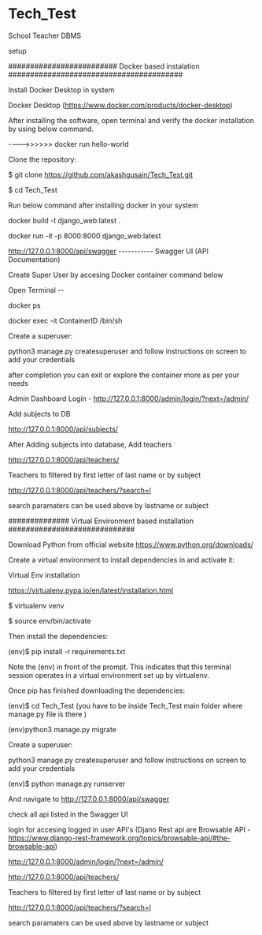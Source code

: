 # Tech_Test
School Teacher DBMS

setup

######################### Docker based instalation ########################################

Install Docker Desktop in system

 Docker Desktop (https://www.docker.com/products/docker-desktop)
 
 After installing the software, open terminal and verify the docker installation by using below command.

---->>>>>> docker run hello-world

Clone the repository:

$ git clone https://github.com/akashgusain/Tech_Test.git

$ cd Tech_Test

Run below command after installing docker in your system

docker build -t django_web:latest .

docker run -it -p 8000:8000 django_web:latest

http://127.0.0.1:8000/api/swagger ----------- Swagger UI (API Documentation)

Create Super User by accesing Docker container command below

Open Terminal -- 

docker ps

docker exec -it ContainerID /bin/sh

Create a superuser:

python3 manage.py createsuperuser and follow instructions on screen to add your credentials

after completion you can exit or explore the container more as per your needs


Admin Dashboard Login - http://127.0.0.1:8000/admin/login/?next=/admin/

Add subjects to DB

http://127.0.0.1:8000/api/subjects/

After Adding subjects into database, Add teachers

http://127.0.0.1:8000/api/teachers/

Teachers to filtered by first letter of last name or by subject

http://127.0.0.1:8000/api/teachers/?search=l

search paramaters can be used above by lastname or subject

############## Virtual Environment based installation #############################

Download Python from official website
https://www.python.org/downloads/

Create a virtual environment to install dependencies in and activate it:

Virtual Env installation

https://virtualenv.pypa.io/en/latest/installation.html

$ virtualenv venv

$ source env/bin/activate

Then install the dependencies:

(env)$ pip install -r requirements.txt

Note the (env) in front of the prompt. This indicates that this terminal session operates in a virtual environment set up by virtualenv.

Once pip has finished downloading the dependencies:

(env)$ cd Tech_Test (you have to be inside Tech_Test main folder where manage.py file is there )

(env)python3 manage.py migrate

Create a superuser:

python3 manage.py createsuperuser and follow instructions on screen to add your credentials
  
(env)$ python manage.py runserver

And navigate to http://127.0.0.1:8000/api/swagger

check all api listed in the Swagger UI

login for accesing logged in user API's (Djano Rest api are Browsable API - https://www.django-rest-framework.org/topics/browsable-api/#the-browsable-api)

http://127.0.0.1:8000/admin/login/?next=/admin/

http://127.0.0.1:8000/api/teachers/

Teachers to filtered by first letter of last name or by subject

http://127.0.0.1:8000/api/teachers/?search=l

search paramaters can be used above by lastname or subject
